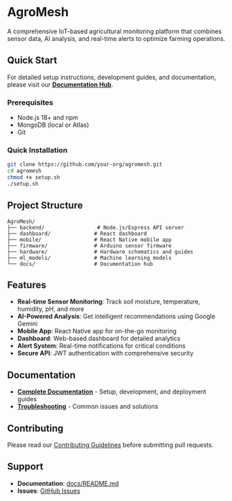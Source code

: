 
# AgroMesh

A comprehensive IoT-based agricultural monitoring platform that combines sensor data, AI analysis, and real-time alerts to optimize farming operations.

## Quick Start

For detailed setup instructions, development guides, and documentation, please visit our **[Documentation Hub](docs/README.md)**.

### Prerequisites
- Node.js 18+ and npm
- MongoDB (local or Atlas)
- Git

### Quick Installation
```bash
git clone https://github.com/your-org/agromesh.git
cd agromesh
chmod +x setup.sh
./setup.sh
```

## Project Structure

```
AgroMesh/
├── backend/                 # Node.js/Express API server
├── dashboard/              # React dashboard
├── mobile/                 # React Native mobile app
├── firmware/               # Arduino sensor firmware
├── hardware/               # Hardware schematics and guides
├── ml_models/              # Machine learning models
└── docs/                   # Documentation hub
```

## Features

- **Real-time Sensor Monitoring**: Track soil moisture, temperature, humidity, pH, and more
- **AI-Powered Analysis**: Get intelligent recommendations using Google Gemini
- **Mobile App**: React Native app for on-the-go monitoring
- **Dashboard**: Web-based dashboard for detailed analytics
- **Alert System**: Real-time notifications for critical conditions
- **Secure API**: JWT authentication with comprehensive security

## Documentation

- **[Complete Documentation](docs/README.md)** - Setup, development, and deployment guides
- **[Troubleshooting](TROUBLESHOOTING.md)** - Common issues and solutions

## Contributing

Please read our [Contributing Guidelines](docs/README.md#contributing) before submitting pull requests.

## Support

- **Documentation**: [docs/README.md](docs/README.md)
- **Issues**: [GitHub Issues](https://github.com/Jsackitey1/AgroMesh/issues)

